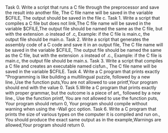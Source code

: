 Task 0. Write a script that runs a C file through the preprocessor and save the result into another file, The C file name will be saved in the variable $CFILE, The output should be saved in the file c.
Task 1. Write a script that compiles a C file but does not link,The C file name will be saved in the variable $CFILE,The output file should be named the same as the C file, but with the extension .o instead of .c, Example: if the C file is main.c, the output file should be main.o.
Task 2. Write a script that generates the assembly code of a C code and save it in an output file, The C file name will be saved in the variable $CFILE, 
The output file should be named the same as the C file, but with the extension .s instead of .c., Example: if the C file is main.c, the output file should be main.s. 
Task 3. Write a script that compiles a C file and creates an executable named cisfun., The C file name will be saved in the variable $CFILE.
Task 4. Write a C program that prints exactly "Programming is like building a multilingual puzzle, followed by a new line.,Use the function puts,You are not allowed to use printf,Your program should end with the value 0.
Task 5.Write a C program that prints exactly with proper grammar, but the outcome is a piece of art,, followed by a new line., Use the function printf, You are not allowed to use the function puts, Your program should return 0, Your program should compile without warning when using the -Wall gcc option.
Task 6. Write a C program that prints the size of various types on the computer it is compiled and run on., You should produce the exact same output as in the example,Warnings are allowed,Your program should return 0.
